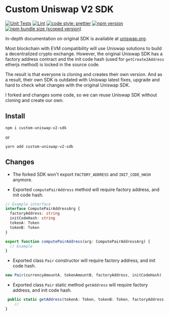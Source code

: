# Custom Uniswap V2 SDK

[![Unit Tests](https://github.com/gndplayground/uniswap-v2-sdk/actions/workflows/unit-tests.yml/badge.svg)](https://github.com/gndplayground/uniswap-v2-sdk/actions/workflows/unit-tests.yml)
[![Lint](https://github.com/gndplayground/uniswap-v2-sdk/actions/workflows/lint.yml/badge.svg)](https://github.com/gndplayground/uniswap-v2-sdk/actions/workflows/lint.yml)
[![code style: prettier](https://img.shields.io/badge/code_style-prettier-ff69b4.svg?style=flat-square)](https://github.com/prettier/prettier)
[![npm version](https://img.shields.io/npm/v/custom-uniswap-v2-sdk/latest.svg)](https://www.npmjs.com/package/custom-uniswap-v2-sdk/v/latest)
[![npm bundle size (scoped version)](https://img.shields.io/bundlephobia/minzip/custom-uniswap-v2-sdk/latest.svg)](https://bundlephobia.com/result?p=@custom-uniswap-v2-sdk)

In-depth documentation on original SDK is available at [uniswap.org](https://uniswap.org/docs/v2/SDK/getting-started/).

Most blockchain with EVM compatibility will use Uniswap solutions to build a decentralized crypto exchange. However,
the original Uniswap SDK has a factory address contract and the init code hash (used for `getCreate2Address` etherjs method) is locked in the source code.

The result is that everyone is cloning and creates their own version. And as a result, their own SDK is outdated with
Uniswap latest fixes, upgrade and hard to check what changes with the original Uniswap SDK.

I forked and changes some code, so we can reuse Uniswap SDK without cloning and create our own.

## Install

```shell
npm i custom-uniswap-v2-sdk
```

or

```shell
yarn add custom-uniswap-v2-sdk
```

## Changes

- The forked SDK won't export `FACTORY_ADDRESS` and `INIT_CODE_HASH` anymore.

- Exported `computePairAddress` method will require factory address, and init code hash.

```ts
// Example interface
interface ComputePairAddressArg {
  factoryAddress: string
  initCodeHash: string
  tokenA: Token
  tokenB: Token
}

export function computePairAddress(arg: ComputePairAddressArg) {
  // Example
}
```

- Exported class `Pair` constructor will require factory address, and init code hash.

```ts
new Pair(currencyAmountA, tokenAmountB, factoryAddress, initCodeHash)
```

- Exported class `Pair` static method `getAddress` will require factory address, and init code hash.

```ts
 public static getAddress(tokenA: Token, tokenB: Token, factoryAddress: string, initCodeHash: string): string {
    //
}
```
